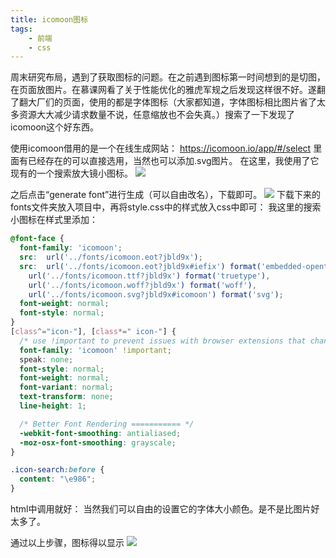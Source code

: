 ```yaml
---
title: icomoon图标
tags: 
	- 前端 
	- css
---
```


周末研究布局，遇到了获取图标的问题。在之前遇到图标第一时间想到的是切图，在页面放图片。在慕课网看了关于性能优化的雅虎军规之后发现这样很不好。遂翻了翻大厂们的页面，使用的都是字体图标（大家都知道，字体图标相比图片省了太多资源大大减少请求数量不说，任意缩放也不会失真。）搜索了一下发现了icomoon这个好东西。

使用icomoon借用的是一个在线生成网站：
https://icomoon.io/app/#/select
里面有已经存在的可以直接选用，当然也可以添加.svg图片。
在这里，我使用了它现有的一个搜索放大镜小图标。
![](/assets/blogImg/20170226-1.jpg)
 <!-- more -->
之后点击“generate font”进行生成（可以自由改名），下载即可。
![](/assets/blogImg/20170226-2.jpg)
下载下来的fonts文件夹放入项目中，再将style.css中的样式放入css中即可：
我这里的搜索小图标在样式里添加：
```css
@font-face {
  font-family: 'icomoon';
  src:  url('../fonts/icomoon.eot?jbld9x');
  src:  url('../fonts/icomoon.eot?jbld9x#iefix') format('embedded-opentype'),
    url('../fonts/icomoon.ttf?jbld9x') format('truetype'),
    url('../fonts/icomoon.woff?jbld9x') format('woff'),
    url('../fonts/icomoon.svg?jbld9x#icomoon') format('svg');
  font-weight: normal;
  font-style: normal;
}
[class^="icon-"], [class*=" icon-"] {
  /* use !important to prevent issues with browser extensions that change fonts */
  font-family: 'icomoon' !important;
  speak: none;
  font-style: normal;
  font-weight: normal;
  font-variant: normal;
  text-transform: none;
  line-height: 1;

  /* Better Font Rendering =========== */
  -webkit-font-smoothing: antialiased;
  -moz-osx-font-smoothing: grayscale;
}

.icon-search:before {
  content: "\e986";
}
```
html中调用就好：
	<span class="icon-search"></span>
当然我们可以自由的设置它的字体大小颜色。是不是比图片好太多了。

通过以上步骤，图标得以显示
![](/assets/blogImg/20170226-1.jpg)


